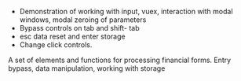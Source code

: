 - Demonstration of working with input, vuex, interaction with modal windows, modal zeroing of parameters
- Bypass controls on tab and shift- tab
- esc data reset and enter storage
- Change click controls.

A set of elements and functions for processing financial forms. Entry bypass, data manipulation, working with storage
